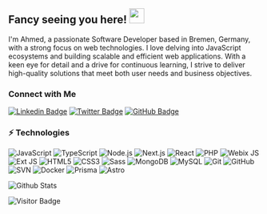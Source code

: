 ## Fancy seeing you here! <img src="https://raw.githubusercontent.com/aemmadi/aemmadi/master/wave.gif" width="30">

I'm Ahmed, a passionate Software Developer based in Bremen, Germany, with a strong focus on web technologies. I love delving into JavaScript ecosystems and building scalable and efficient web applications. With a keen eye for detail and a drive for continuous learning, I strive to deliver high-quality solutions that meet both user needs and business objectives.

### Connect with Me

[![Linkedin Badge](https://img.shields.io/badge/-ahmedoublihi-blue?style=flat-square&logo=Linkedin&logoColor=white&link=https://www.linkedin.com/in/ahmed-oublihi/)](https://www.linkedin.com/in/ahmed-oublihi/)
[![Twitter Badge](https://img.shields.io/badge/-ahmedoublihi-1ca0f1?style=flat-square&logo=twitter&logoColor=white&link=https://twitter.com/ahmedoublihi)](https://twitter.com/ahmedoublihi)
[![GitHub Badge](https://img.shields.io/badge/-medevs-black?style=flat-square&logo=github&logoColor=white&link=https://github.com/medevs)](https://github.com/medevs)

### ⚡ Technologies

![JavaScript](https://img.shields.io/badge/-JavaScript-black?style=flat-square&logo=javascript)
![TypeScript](https://img.shields.io/badge/-TypeScript-007ACC?style=flat-square&logo=typescript)
![Node.js](https://img.shields.io/badge/-Node.js-black?style=flat-square&logo=Node.js)
![Next.js](https://img.shields.io/badge/-Next.js-black?style=flat-square&logo=next.js)
![React](https://img.shields.io/badge/-React-black?style=flat-square&logo=react)
![PHP](https://img.shields.io/badge/-PHP-777BB4?style=flat-square&logo=php&logoColor=white)
![Webix JS](https://img.shields.io/badge/-Webix%20JS-4479A1?style=flat-square&logo=webix&logoColor=white)
![Ext JS](https://img.shields.io/badge/-Ext%20JS-87B3E8?style=flat-square&logo=sencha&logoColor=white)
![HTML5](https://img.shields.io/badge/-HTML5-E34F26?style=flat-square&logo=html5&logoColor=white)
![CSS3](https://img.shields.io/badge/-CSS3-1572B6?style=flat-square&logo=css3)
![Sass](https://img.shields.io/badge/-Sass-CC6699?style=flat-square&logo=sass&logoColor=white)
![MongoDB](https://img.shields.io/badge/-MongoDB-black?style=flat-square&logo=mongodb)
![MySQL](https://img.shields.io/badge/-MySQL-black?style=flat-square&logo=mysql)
![Git](https://img.shields.io/badge/-Git-black?style=flat-square&logo=git)
![GitHub](https://img.shields.io/badge/-GitHub-181717?style=flat-square&logo=github)
![SVN](https://img.shields.io/badge/-SVN-black?style=flat-square&logo=subversion)
![Docker](https://img.shields.io/badge/-Docker-black?style=flat-square&logo=docker)
![Prisma](https://img.shields.io/badge/-Prisma-1B222D?style=flat-square&logo=prisma)
![Astro](https://img.shields.io/badge/-Astro-000000?style=flat-square&logo=astro)

![Github Stats](https://github-readme-stats.vercel.app/api?username=medevs&count_private=true&show_icons=true&include_all_commits=true)

![Visitor Badge](https://visitor-badge.laobi.icu/badge?page_id=medevs.medevs)
